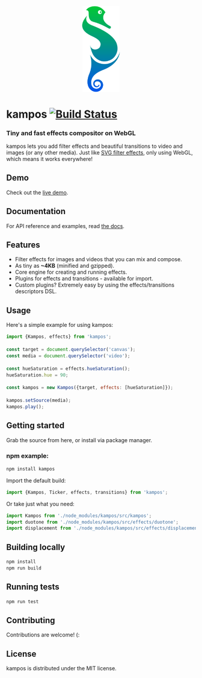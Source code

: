 <p align="center">
  <img width="100" src="./kampos.svg?sanitize=true">
</p>

# kampos [![Build Status](https://travis-ci.com/wix/kampos.svg?branch=master)](https://travis-ci.com/wix-incubator/kampos)
### Tiny and fast effects compositor on WebGL

kampos lets you add filter effects and beautiful transitions to video and images (or any other media).
Just like [SVG filter effects](https://developer.mozilla.org/en-US/docs/Web/SVG/Tutorial/Filter_effects),
only using WebGL, which means it works everywhere!

## Demo
Check out the [live demo](https://wix.github.io/kampos/demo/).

## Documentation
For API reference and examples, read [the docs](https://wix.github.io/kampos/docs/).

## Features
* Filter effects for images and videos that you can mix and compose.
* As tiny as **~4KB** (minified and gzipped).
* Core engine for creating and running effects.
* Plugins for effects and transitions - available for import.
* Custom plugins? Extremely easy by using the effects/transitions descriptors DSL.

## Usage
Here's a simple example for using kampos:
```javascript
import {Kampos, effects} from 'kampos';

const target = document.querySelector('canvas');
const media = document.querySelector('video');

const hueSaturation = effects.hueSaturation();
hueSaturation.hue = 90;

const kampos = new Kampos({target, effects: [hueSaturation]});

kampos.setSource(media);
kampos.play();
```

## Getting started
Grab the source from here, or install via package manager.

### npm example:
```bash
npm install kampos
```

Import the default build:
```javascript
import {Kampos, Ticker, effects, transitions} from 'kampos';
```

Or take just what you need:
```javascript
import Kampos from './node_modules/kampos/src/kampos';
import duotone from './node_modules/kampos/src/effects/duotone';
import displacement from './node_modules/kampos/src/effects/displacement';
```

## Building locally
```bash
npm install
npm run build
```

## Running tests
```bash
npm run test
```

## Contributing
Contributions are welcome! (:

## License
kampos is distributed under the MIT license.
